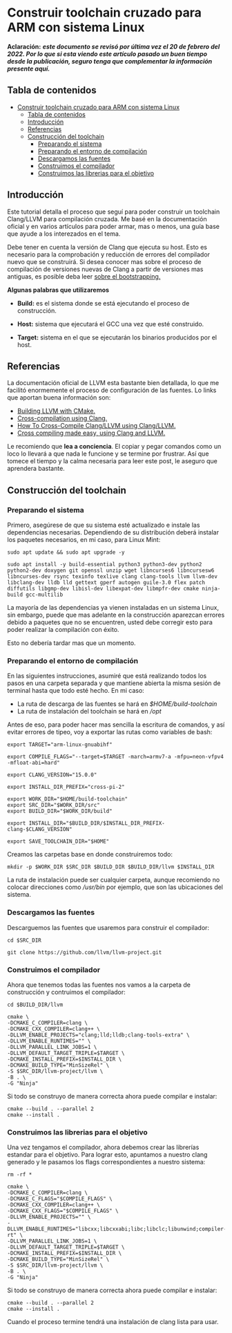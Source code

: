# Construir toolchain cruzado para ARM con sistema Linux

**Aclaración:** ***este documento se revisó por última vez el 20 de febrero del 2022. Por lo que si esta viendo este artículo pasado un buen tiempo desde la publicación, seguro tenga que complementar la información presente aquí.***

## Tabla de contenidos
- [Construir toolchain cruzado para ARM con sistema Linux](#construir-toolchain-cruzado-para-arm-con-sistema-linux)
  - [Tabla de contenidos](#tabla-de-contenidos)
  - [Introducción](#introducción)
  - [Referencias](#referencias)
  - [Construcción del toolchain](#construcción-del-toolchain)
    - [Preparando el sistema](#preparando-el-sistema)
    - [Preparando el entorno de compilación](#preparando-el-entorno-de-compilación)
    - [Descargamos las fuentes](#descargamos-las-fuentes)
    - [Construimos el compilador](#construimos-el-compilador)
    - [Construimos las librerias para el objetivo](#construimos-las-librerias-para-el-objetivo)

## Introducción

Este tutorial detalla el proceso que seguí para poder construir un toolchain Clang/LLVM para compilación cruzada. Me basé en la documentación oficial y en varios artículos para poder armar, mas o menos, una guía base que ayude a los interezados en el tema.

Debe tener en cuenta la versión de Clang que ejecuta su host. Esto es necesario para la comprobación y reducción de errores del compilador nuevo que se construirá. Si desea conocer mas sobre el proceso de compilación de versiones nuevas de Clang a partir de versiones mas antiguas, es posible deba leer [sobre el bootstrapping.](https://en.wikipedia.org/wiki/Bootstrapping_(compilers))

**Algunas palabras que utilizaremos**

* **Build:** es el sistema donde se está ejecutando el proceso de construcción.

* **Host:** sistema que ejecutará el GCC una vez que esté construido.

* **Target:** sistema en el que se ejecutarán los binarios producidos por el host.

## Referencias

La documentación oficial de LLVM esta bastante bien detallada, lo que me facilitó enormemente el proceso de configuración de las fuentes. Lo links que aportan buena información son:

* [Building LLVM with CMake.](https://llvm.org/docs/CMake.html)
* [Cross-compilation using Clang.](https://clang.llvm.org/docs/CrossCompilation.html)
* [How To Cross-Compile Clang/LLVM using Clang/LLVM.](https://llvm.org/docs/HowToCrossCompileLLVM.html)
* [Cross compiling made easy, using Clang and LLVM.](https://mcilloni.ovh/2021/02/09/cxx-cross-clang/)

Le recomiendo que **lea a conciencia**. El copiar y pegar comandos como un loco lo llevará a que nada le funcione y se termine por frustrar. Así que tomece el tiempo y la calma necesaria para leer este post, le aseguro que aprendera bastante.

## Construcción del toolchain

### Preparando el sistema

Primero, asegúrese de que su sistema esté actualizado e instale las dependencias necesarias. Dependiendo de su distribución deberá instalar los paquetes necesarios, en mi caso, para Linux Mint:

~~~TEXT
sudo apt update && sudo apt upgrade -y

sudo apt install -y build-essential python3 python3-dev python2 python2-dev doxygen git openssl unzip wget libncurses6 libncursesw6 libncurses-dev rsync texinfo texlive clang clang-tools llvm llvm-dev libclang-dev lldb lld gettext gperf autogen guile-3.0 flex patch diffutils libgmp-dev libisl-dev libexpat-dev libmpfr-dev cmake ninja-build gcc-multilib
~~~

La mayoría de las dependencias ya vienen instaladas en un sistema Linux, sin embargo, puede que mas adelante en la construcción aparezcan errores debido a paquetes que no se encuentren, usted debe corregir esto para poder realizar la compilación con éxito.

Esto no debería tardar mas que un momento.

### Preparando el entorno de compilación

En las siguientes instrucciones, asumiré que está realizando todos los pasos en una carpeta separada y que mantiene abierta la misma sesión de terminal hasta que todo esté hecho. En mi caso:

* La ruta de descarga de las fuentes se hará en *$HOME/build-toolchain*
* La ruta de instalación del toolchain se hará en */opt*

Antes de eso, para poder hacer mas sencilla la escritura de comandos, y así evitar errores de tipeo, voy a exportar las rutas como variables de bash:

~~~TEXT
export TARGET="arm-linux-gnuabihf"

export COMPILE_FLAGS="--target=$TARGET -march=armv7-a -mfpu=neon-vfpv4 -mfloat-abi=hard"

export CLANG_VERSION="15.0.0"

export INSTALL_DIR_PREFIX="cross-pi-2"

export WORK_DIR="$HOME/build-toolchain"
export SRC_DIR="$WORK_DIR/src"
export BUILD_DIR="$WORK_DIR/build"

export INSTALL_DIR="$BUILD_DIR/$INSTALL_DIR_PREFIX-clang-$CLANG_VERSION"

export SAVE_TOOLCHAIN_DIR="$HOME"
~~~

Creamos las carpetas base en donde construiremos todo:

~~~TEXT
mkdir -p $WORK_DIR $SRC_DIR $BUILD_DIR $BUILD_DIR/llvm $INSTALL_DIR
~~~

La ruta de instalación puede ser cualquier carpeta, aunque recomiendo no colocar direcciones como */usr/bin* por ejemplo, que son las ubicaciones del sistema.

### Descargamos las fuentes

Descarguemos las fuentes que usaremos para construir el compilador:

~~~TEXT
cd $SRC_DIR

git clone https://github.com/llvm/llvm-project.git
~~~

### Construimos el compilador

Ahora que tenemos todas las fuentes nos vamos a la carpeta de construcción y contruimos el compilador:

~~~TEXT
cd $BUILD_DIR/llvm

cmake \
-DCMAKE_C_COMPILER=clang \
-DCMAKE_CXX_COMPILER=clang++ \
-DLLVM_ENABLE_PROJECTS="clang;lld;lldb;clang-tools-extra" \
-DLLVM_ENABLE_RUNTIMES="" \
-DLLVM_PARALLEL_LINK_JOBS=1 \
-DLLVM_DEFAULT_TARGET_TRIPLE=$TARGET \
-DCMAKE_INSTALL_PREFIX=$INSTALL_DIR \
-DCMAKE_BUILD_TYPE="MinSizeRel" \
-S $SRC_DIR/llvm-project/llvm \
-B . \
-G "Ninja"
~~~

Si todo se construyo de manera correcta ahora puede compilar e instalar:

~~~TEXT
cmake --build . --parallel 2
cmake --install .
~~~

### Construimos las librerias para el objetivo

Una vez tengamos el compilador, ahora debemos crear las librerías estandar para el objetivo. Para lograr esto, apuntamos a nuestro clang generado y le pasamos los flags correspondientes a nuestro sistema:

~~~TEXT
rm -rf *

cmake \
-DCMAKE_C_COMPILER=clang \
-DCMAKE_C_FLAGS="$COMPILE_FLAGS" \
-DCMAKE_CXX_COMPILER=clang++ \
-DCMAKE_CXX_FLAGS="$COMPILE_FLAGS" \
-DLLVM_ENABLE_PROJECTS="" \
-DLLVM_ENABLE_RUNTIMES="libcxx;libcxxabi;libc;libclc;libunwind;compiler-rt" \
-DLLVM_PARALLEL_LINK_JOBS=1 \
-DLLVM_DEFAULT_TARGET_TRIPLE=$TARGET \
-DCMAKE_INSTALL_PREFIX=$INSTALL_DIR \
-DCMAKE_BUILD_TYPE="MinSizeRel" \
-S $SRC_DIR/llvm-project/llvm \
-B . \
-G "Ninja"
~~~

Si todo se construyo de manera correcta ahora puede compilar e instalar:

~~~TEXT
cmake --build . --parallel 2
cmake --install .
~~~

Cuando el proceso termine tendrá una instalación de clang lista para usar.